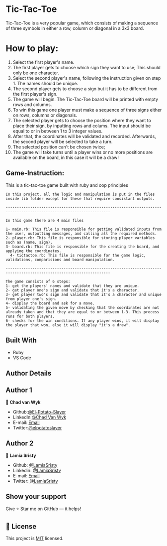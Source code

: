 # Tic-Tac-Toe
Tic-Tac-Toe is a very popular game, which consists of making a sequence of three symbols in either a row, column or diagonal in a 3x3 board.

# How to play:
1. Select the first player's name.
2. The first player gets to choose which sign they want to use; This should only be one character.
3. Select the second player's name, following the instruction given on step 1. The names should be unique.
4. The second player gets to choose a sign but it has to be different from the first player's sign.
5. The game will begin. The Tic-Tac-Toe board will be printed with empty rows and columns.
6. To win this game one player must make a sequence of three signs either on rows, columns or diagonals.
7. The selected player gets to choose the position where they want to place their sign, by inputting rows and colums. The input should be equal to or in between 1 to 3 integer values.
8. After that, the coordinates will be validated and recorded. Afterwards, the second player will be selected to take a turn.
9. The selected position can't be chosen twice;
10. The game will take turns until a player wins or no more positions are available on the board, in this case it will be a draw!

## Game-Instruction:

This is a tic-tac-toe game built with ruby and oop principles 

    In this project, all the logic and manipulation is put in the files inside lib folder except for these that require consistant outputs.

    ---------------------------------------------------------------------------------------------------------------------

    In this game there are 4 main files 

    1- main.rb: This file is responsible for getting validated inputs from the user, outputting messages, and calling all the required methods.
    2- player.rb: This file is responsible for storing player variables such as (name, sign).
    3- board.rb: This file is responsible for the creating the board, and applying the coordinates.
	  4- tictactoe.rb: This file is responsible for the game logic, validations, comparisions and board manipulation.

    ---------------------------------------------------------------------------------------------------------------------

    The game consists of 6 steps:
    1- get the players' names and validate that they are unique.
    2- get player one's sign and validate that it's a character.
    3- get player two's sign and validate that it's a character and unique from player one's sign.
    4- display the board and ask for a move.
    5- validating the given move by checking that the coordinates are not already taken and that they are equal to or between 1-3. This process runs for both players.
    6- checks for the win conditions. If any player wins, it will display the player that won, else it will display "it's a draw".

## Built With

- Ruby
- VS Code


## Author Details
## Author 1
👤 **Chad van Wyk**

- Github:[@El-Potato-Slayer](https://github.com/El-Potato-Slayer)
- LinkedIn:[@Chad Van Wyk](https://www.linkedin.com/in/chad-van-wyk-4228b21a6/?originalSubdomain=za)
- E-mail: <a href="mailto:leighchad.cl@gmail.com?subject=Whaddup Chad!">Email</a>
- Twitter:[@elpotatoslayer](https://twitter.com/elpotatoslayer)


## Author 2
👤 **Lamia Sristy**

- Github: [@LamiaSristy](https://github.com/LamiaSristy)
- Linkedin: [@LamiaSristy](https://www.linkedin.com/in/lamia-hemayet-sristy/)
- E-mail: <a href="mailto:lamiasristy@gmail.com?subject=Hello Lamia!">Email</a>  
- Twitter: [@LamiaSristy](https://twitter.com/lsristy1)


## Show your support

Give ⭐ Star me on GitHub — it helps!

## 📝 License

This project is [MIT](lic.url) licensed.    
